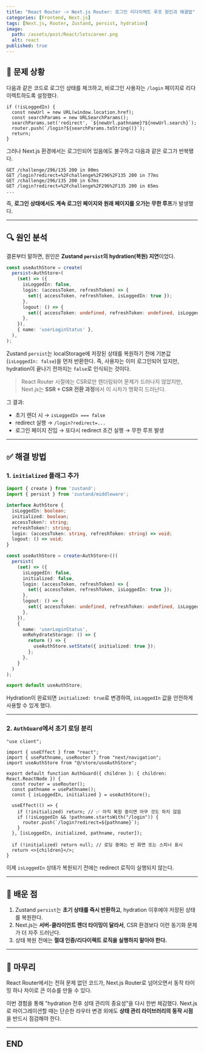 ```yaml
---
title: "React Router -> Next.js Router: 로그인 리다이렉트 루프 원인과 해결법"
categories: [Frontend, Next.js]
tags: [Next.js, Router, Zustand, persist, hydration]
image:
  path: /assets/post/React/letscareer.png
  alt: react
published: true
---
```



## 🧩 문제 상황

다음과 같은 코드로 로그인 상태를 체크하고, 비로그인 사용자는 `/login` 페이지로 리다이렉트하도록 설정했다.

```tsx
if (!isLoggedIn) {
  const newUrl = new URL(window.location.href);
  const searchParams = new URLSearchParams();
  searchParams.set('redirect', `${newUrl.pathname}?${newUrl.search}`);
  router.push(`/login?${searchParams.toString()}`);
  return;
}
```

그러나 Next.js 환경에서는 로그인되어 있음에도 불구하고 다음과 같은 로그가 반복됐다.

```
GET /challenge/296/135 200 in 80ms
GET /login?redirect=%2Fchallenge%2F296%2F135 200 in 77ms
GET /challenge/296/135 200 in 67ms
GET /login?redirect=%2Fchallenge%2F296%2F135 200 in 65ms
...
```

즉, **로그인 상태에서도 계속 로그인 페이지와 원래 페이지를 오가는 무한 루프**가 발생했다.

---

## 🔍 원인 분석

결론부터 말하면, 원인은 **Zustand `persist`의 hydration(복원) 지연**이었다.

```ts
const useAuthStore = create(
  persist<AuthStore>(
    (set) => ({
      isLoggedIn: false,
      login: (accessToken, refreshToken) => {
        set({ accessToken, refreshToken, isLoggedIn: true });
      },
      logout: () => {
        set({ accessToken: undefined, refreshToken: undefined, isLoggedIn: false });
      },
    }),
    { name: 'userLoginStatus' },
  ),
);
```

Zustand `persist`는 localStorage에 저장된 상태를 복원하기 전에 기본값(`isLoggedIn: false`)을 먼저 반환한다.
즉, 사용자는 이미 로그인되어 있지만, hydration이 끝나기 전까지는 `false`로 인식되는 것이다.

> React Router 시절에는 CSR로만 렌더링되어 문제가 드러나지 않았지만,
> Next.js는 **SSR + CSR 전환 과정**에서 이 시차가 명확히 드러난다.

그 결과:

* 초기 렌더 시 → `isLoggedIn === false`
* redirect 실행 → `/login?redirect=...`
* 로그인 페이지 진입 → 또다시 redirect 조건 실행 → 무한 루프 발생

---

## ✅ 해결 방법

### 1. `initialized` 플래그 추가

```ts
import { create } from 'zustand';
import { persist } from 'zustand/middleware';

interface AuthStore {
  isLoggedIn: boolean;
  initialized: boolean;
  accessToken?: string;
  refreshToken?: string;
  login: (accessToken: string, refreshToken: string) => void;
  logout: () => void;
}

const useAuthStore = create<AuthStore>()(
  persist(
    (set) => ({
      isLoggedIn: false,
      initialized: false,
      login: (accessToken, refreshToken) => {
        set({ accessToken, refreshToken, isLoggedIn: true });
      },
      logout: () => {
        set({ accessToken: undefined, refreshToken: undefined, isLoggedIn: false });
      },
    }),
    {
      name: 'userLoginStatus',
      onRehydrateStorage: () => {
        return () => {
          useAuthStore.setState({ initialized: true });
        };
      },
    }
  )
);

export default useAuthStore;
```

Hydration이 완료되면 `initialized: true`로 변경하여,
`isLoggedIn` 값을 안전하게 사용할 수 있게 했다.

---

### 2. `AuthGuard`에서 초기 로딩 분리

```tsx
"use client";

import { useEffect } from "react";
import { usePathname, useRouter } from "next/navigation";
import useAuthStore from "@/store/useAuthStore";

export default function AuthGuard({ children }: { children: React.ReactNode }) {
  const router = useRouter();
  const pathname = usePathname();
  const { isLoggedIn, initialized } = useAuthStore();

  useEffect(() => {
    if (!initialized) return; // ✅ 아직 복원 중이면 아무 것도 하지 않음
    if (!isLoggedIn && !pathname.startsWith("/login")) {
      router.push(`/login?redirect=${pathname}`);
    }
  }, [isLoggedIn, initialized, pathname, router]);

  if (!initialized) return null; // 로딩 중에는 빈 화면 또는 스피너 표시
  return <>{children}</>;
}
```

이제 `isLoggedIn` 상태가 복원되기 전에는 redirect 로직이 실행되지 않는다.

---

## 🧠 배운 점

1. Zustand `persist`는 **초기 상태를 즉시 반환하고**,
   hydration 이후에야 저장된 상태를 복원한다.
2. Next.js는 **서버-클라이언트 렌더 타이밍이 달라서**,
   CSR 환경보다 이런 동기화 문제가 더 자주 드러난다.
3. 상태 복원 전에는 **절대 인증/리다이렉트 로직을 실행하지 말아야 한다.**

---

## 💬 마무리

React Router에서는 전혀 문제 없던 코드가,
Next.js Router로 넘어오면서 동작 타이밍 하나 차이로 큰 이슈를 만들 수 있다.

이번 경험을 통해 "hydration 전후 상태 관리의 중요성"을 다시 한번 체감했다.
Next.js로 마이그레이션할 때는 단순한 라우터 변경 외에도
**상태 관리 라이브러리의 동작 시점**을 반드시 점검해야 한다.

---

## END